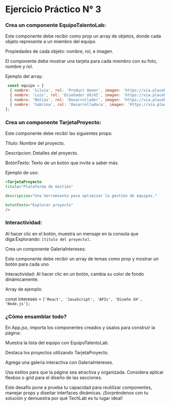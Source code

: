 # Ejercicio Práctico N° 3


### Crea un componente EquipoTalentoLab:

Este componente debe recibir como prop un array de objetos, donde cada objeto represente a un miembro del equipo.

Propiedades de cada objeto: nombre, rol, e imagen.

El componente debe mostrar una tarjeta para cada miembro con su foto, nombre y rol.

Ejemplo del array:
```js
 const equipo = [
  { nombre: 'Silvia', rol: 'Product Owner', imagen: 'https://via.placeholder.com/100' },
  { nombre: 'Luis', rol: 'Diseñador UX/UI', imagen: 'https://via.placeholder.com/100' },
  { nombre: 'Matías', rol: 'Desarrollador', imagen: 'https://via.placeholder.com/100' },
  { nombre: 'Sabrina', rol: 'Desarrolladora', imagen: 'https://via.placeholder.com/100' },
];
```

### Crea un componente TarjetaProyecto:

Este componente debe recibir las siguientes props:

Título: Nombre del proyecto.

Descripcion: Detalles del proyecto.

BotónTexto: Texto de un botón que invite a saber más.

Ejemplo de uso:

```html
<TarjetaProyecto
titulo="Plataforma de Gestión"

descripcion="Una herramienta para optimizar la gestión de equipos."

botonTexto="Explorar proyecto"
/>
```

### Interactividad:

Al hacer clic en el botón, muestra un mensaje en la consola que diga:Explorando: `[título del proyecto].`

Crea un componente GaleriaIntereses:

Este componente debe recibir un array de temas como prop y mostrar un botón para cada uno.

Interactividad: Al hacer clic en un botón, cambia su color de fondo dinámicamente.

Array de ejemplo:

const intereses = `['React', 'JavaScript', 'APIs', 'Diseño UX', 'Node.js'];`

### ¿Cómo ensamblar todo?

En App.jsx, importa los componentes creados y úsalos para construir la página:

Muestra la lista del equipo con EquipoTalentoLab.

Destaca los proyectos utilizando TarjetaProyecto.

Agrega una galería interactiva con GaleriaIntereses.

Usa estilos para que la página sea atractiva y organizada. Considera aplicar flexbox o grid para el diseño de las secciones.

Este desafío pone a prueba tu capacidad para reutilizar componentes, manejar props y diseñar interfaces dinámicas. ¡Sorpréndenos con tu solución y demuestra por qué TechLab es tu lugar ideal! 

